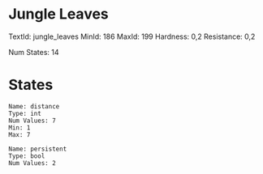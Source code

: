 # Jungle Leaves
TextId: jungle_leaves
MinId: 186
MaxId: 199
Hardness: 0,2
Resistance: 0,2

Num States: 14
# States
```
Name: distance
Type: int
Num Values: 7
Min: 1
Max: 7

Name: persistent
Type: bool
Num Values: 2
```